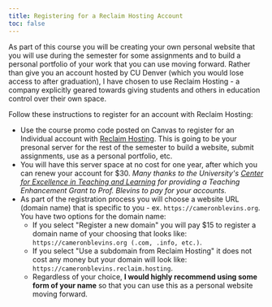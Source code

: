 ```yaml
---
title: Registering for a Reclaim Hosting Account
toc: false
---
```


As part of this course you will be creating your own personal website that you will use during the semester for some assignments and to build a personal portfolio of your work that you can use moving forward. Rather than give you an account hosted by CU Denver (which you would lose access to after graduation), I have chosen to use Reclaim Hosting - a company explicitly geared towards giving students and others in education control over their own space.

Follow these instructions to register for an account with Reclaim Hosting:

- Use the course promo code posted on Canvas to register for an Individual account with [Reclaim Hosting](https://reclaimhosting.com/shared-hosting/). This is going to be your presonal server for the rest of the semester to build a website, submit assignments, use as a personal portfolio, etc. 
- You will have this server space at no cost for one year, after which you can renew your account for $30. *Many thanks to the University's [Center for Excellence in Teaching and Learning](https://www.ucdenver.edu/tips/teaching-innovations/cetl) for providing a Teaching Enhancement Grant to Prof. Blevins to pay for your accounts.*
- As part of the registration process you will choose a website URL (domain name) that is specific to you - ex. `https://cameronblevins.org`. You have two options for the domain name:  
    - If you select "Register a new domain" you will pay $15 to register a domain name of your choosing that looks like: `https://cameronblevins.org (.com, .info, etc.)`. 
    - If you select "Use a subdomain from Reclaim Hosting" it does not cost any money but your domain will look like: `https://cameronblevins.reclaim.hosting`. 
    - Regardless of your choice, **I would highly recommend using some form of your name** so that you can use this as a personal website moving forward.